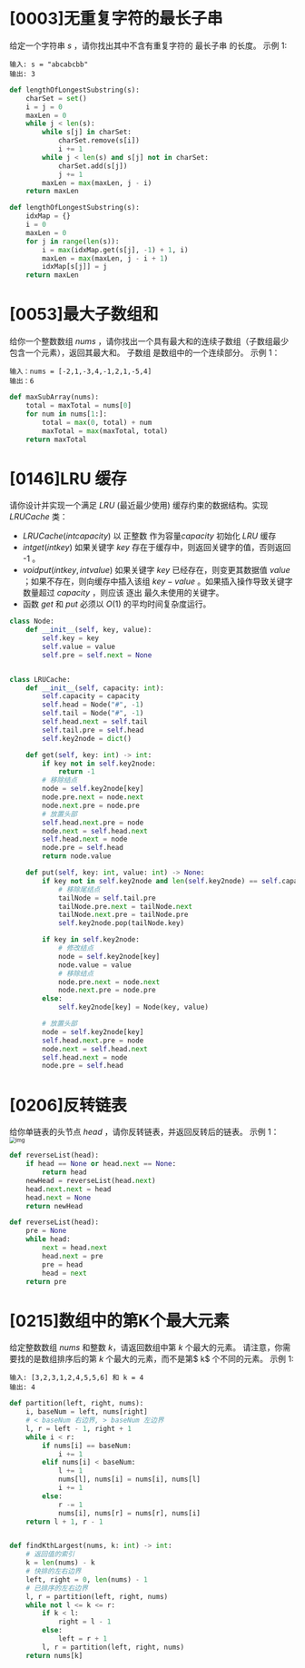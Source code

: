 # [0003]无重复字符的最长子串
给定一个字符串 $s$ ，请你找出其中不含有重复字符的 最长子串 的长度。
示例 1:
```
输入: s = "abcabcbb"
输出: 3 
```
```python
def lengthOfLongestSubstring(s):
    charSet = set()
    i = j = 0
    maxLen = 0
    while j < len(s):
        while s[j] in charSet:
            charSet.remove(s[i])
            i += 1
        while j < len(s) and s[j] not in charSet:
            charSet.add(s[j])
            j += 1
        maxLen = max(maxLen, j - i)
    return maxLen
```

```python
def lengthOfLongestSubstring(s):
    idxMap = {}
    i = 0
    maxLen = 0
    for j in range(len(s)):
        i = max(idxMap.get(s[j], -1) + 1, i)
        maxLen = max(maxLen, j - i + 1)
        idxMap[s[j]] = j
    return maxLen
```


# [0053]最大子数组和
给你一个整数数组 $nums$ ，请你找出一个具有最大和的连续子数组（子数组最少包含一个元素），返回其最大和。
子数组 是数组中的一个连续部分。
示例 1：
```
输入：nums = [-2,1,-3,4,-1,2,1,-5,4]
输出：6
```
```python
def maxSubArray(nums):
    total = maxTotal = nums[0]
    for num in nums[1:]:
        total = max(0, total) + num
        maxTotal = max(maxTotal, total)
    return maxTotal
```

# [0146]LRU 缓存
请你设计并实现一个满足 $LRU$ (最近最少使用) 缓存约束的数据结构。实现 $LRUCache$ 类：
- $LRUCache(int capacity)$ 以 正整数 作为容量$ capacity$ 初始化 $LRU$ 缓存
- $int get(int key)$ 如果关键字 $key$ 存在于缓存中，则返回关键字的值，否则返回 -1 。
- $void put(int key, int value)$ 如果关键字 $key$ 已经存在，则变更其数据值 $value$ ；如果不存在，则向缓存中插入该组 $key-value$ 。如果插入操作导致关键字数量超过 $capacity$ ，则应该 逐出 最久未使用的关键字。
- 函数 $get$ 和 $put$ 必须以 $O(1)$ 的平均时间复杂度运行。
```python
class Node:
    def __init__(self, key, value):
        self.key = key
        self.value = value
        self.pre = self.next = None


class LRUCache:
    def __init__(self, capacity: int):
        self.capacity = capacity
        self.head = Node("#", -1)
        self.tail = Node("#", -1)
        self.head.next = self.tail
        self.tail.pre = self.head
        self.key2node = dict()

    def get(self, key: int) -> int:
        if key not in self.key2node:
            return -1
        # 移除结点
        node = self.key2node[key]
        node.pre.next = node.next
        node.next.pre = node.pre
        # 放置头部
        self.head.next.pre = node
        node.next = self.head.next
        self.head.next = node
        node.pre = self.head
        return node.value

    def put(self, key: int, value: int) -> None:
        if key not in self.key2node and len(self.key2node) == self.capacity:
            # 移除尾结点
            tailNode = self.tail.pre
            tailNode.pre.next = tailNode.next
            tailNode.next.pre = tailNode.pre
            self.key2node.pop(tailNode.key)

        if key in self.key2node:
            # 修改结点
            node = self.key2node[key]
            node.value = value
            # 移除结点
            node.pre.next = node.next
            node.next.pre = node.pre
        else:
            self.key2node[key] = Node(key, value)

        # 放置头部
        node = self.key2node[key]
        self.head.next.pre = node
        node.next = self.head.next
        self.head.next = node
        node.pre = self.head
```



# [0206]反转链表
给你单链表的头节点 $head$ ，请你反转链表，并返回反转后的链表。
示例 1：
<img src="https://assets.leetcode.com/uploads/2021/02/19/rev1ex1.jpg" alt="img" style="zoom: 67%;" />


```python
def reverseList(head):
    if head == None or head.next == None:
        return head
    newHead = reverseList(head.next)
    head.next.next = head
    head.next = None
    return newHead
```
```python
def reverseList(head):
    pre = None
    while head:
        next = head.next
        head.next = pre
        pre = head
        head = next
    return pre
```

# [0215]数组中的第K个最大元素
给定整数数组 $nums$ 和整数 $k$，请返回数组中第 $k$ 个最大的元素。
请注意，你需要找的是数组排序后的第 $k$ 个最大的元素，而不是第$ k$ 个不同的元素。
示例 1:
```
输入: [3,2,3,1,2,4,5,5,6] 和 k = 4
输出: 4
```
```python
def partition(left, right, nums):
    i, baseNum = left, nums[right]
    # < baseNum 右边界, > baseNum 左边界
    l, r = left - 1, right + 1
    while i < r:
        if nums[i] == baseNum:
            i += 1
        elif nums[i] < baseNum:
            l += 1
            nums[l], nums[i] = nums[i], nums[l]
            i += 1
        else:
            r -= 1
            nums[i], nums[r] = nums[r], nums[i]
    return l + 1, r - 1


def findKthLargest(nums, k: int) -> int:
    # 返回值的索引
    k = len(nums) - k
    # 快排的左右边界
    left, right = 0, len(nums) - 1
    # 已排序的左右边界
    l, r = partition(left, right, nums)
    while not l <= k <= r:
        if k < l:
            right = l - 1
        else:
            left = r + 1
        l, r = partition(left, right, nums)
    return nums[k]
```